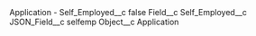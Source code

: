 <?xml version="1.0" encoding="UTF-8"?>
<CustomMetadata xmlns="http://soap.sforce.com/2006/04/metadata" xmlns:xsi="http://www.w3.org/2001/XMLSchema-instance" xmlns:xsd="http://www.w3.org/2001/XMLSchema">
    <label>Application - Self_Employed__c</label>
    <protected>false</protected>
    <values>
        <field>Field__c</field>
        <value xsi:type="xsd:string">Self_Employed__c</value>
    </values>
    <values>
        <field>JSON_Field__c</field>
        <value xsi:type="xsd:string">selfemp</value>
    </values>
    <values>
        <field>Object__c</field>
        <value xsi:type="xsd:string">Application</value>
    </values>
</CustomMetadata>
